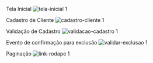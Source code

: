 Tela Inicial
![tela-inicial 1](https://user-images.githubusercontent.com/67653921/175445931-342648f0-9b54-4e9f-b685-e92944bba413.png)

Cadastro de Cliente
![cadastro-cliente 1](https://user-images.githubusercontent.com/67653921/175446624-38a022bb-2368-4182-ad54-d2babe9152ce.png)

Validação de Cadastro
![validacao-cadastro 1](https://user-images.githubusercontent.com/67653921/175446825-75e59ba3-a628-41de-a324-da3238a1c8df.png)

Evento de confirmação para exclusão
![validar-exclusao 1](https://user-images.githubusercontent.com/67653921/175447098-5bd4b457-e9d1-4eae-90dd-76feff03188c.png)

Paginação
![link-rodape 1](https://user-images.githubusercontent.com/67653921/175447314-c4920745-2a7c-4828-9248-4b21a4c032ad.png)


